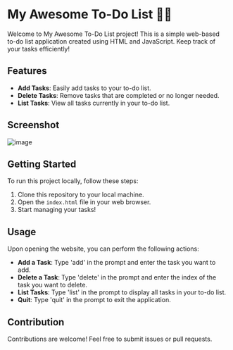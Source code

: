 # My Awesome To-Do List 📝✨

Welcome to My Awesome To-Do List project! This is a simple web-based to-do list application created using HTML and JavaScript. Keep track of your tasks efficiently!

## Features

- **Add Tasks**: Easily add tasks to your to-do list.
- **Delete Tasks**: Remove tasks that are completed or no longer needed.
- **List Tasks**: View all tasks currently in your to-do list.

## Screenshot

![image](https://github.com/GarvVirmani/To-Do-List/assets/131982472/5b6d19b0-6b5a-4323-9fac-44b03c6fe3c6)


## Getting Started

To run this project locally, follow these steps:

1. Clone this repository to your local machine.
2. Open the `index.html` file in your web browser.
3. Start managing your tasks!

## Usage

Upon opening the website, you can perform the following actions:

- **Add a Task**: Type 'add' in the prompt and enter the task you want to add.
- **Delete a Task**: Type 'delete' in the prompt and enter the index of the task you want to delete.
- **List Tasks**: Type 'list' in the prompt to display all tasks in your to-do list.
- **Quit**: Type 'quit' in the prompt to exit the application.

## Contribution

Contributions are welcome! Feel free to submit issues or pull requests.
